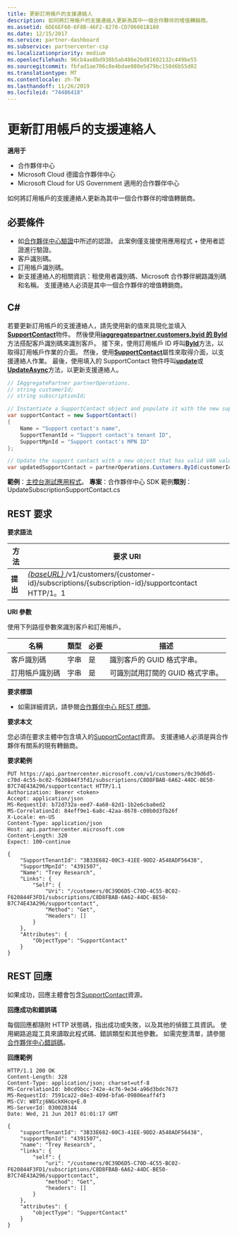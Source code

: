 ```yaml
---
title: 更新訂用帳戶的支援連絡人
description: 如何將訂用帳戶的支援連絡人更新為其中一個合作夥伴的增值轉銷商。
ms.assetid: 6DE6EF60-6F8B-46F2-8278-CD706081B180
ms.date: 12/15/2017
ms.service: partner-dashboard
ms.subservice: partnercenter-csp
ms.localizationpriority: medium
ms.openlocfilehash: 96cb4ae8bd938b5ab486e2bd81602132c449be55
ms.sourcegitcommit: fbfad1ae706c8e4bdae080e5d79bc158d6b55d02
ms.translationtype: MT
ms.contentlocale: zh-TW
ms.lasthandoff: 11/26/2019
ms.locfileid: "74486418"
---
```

# <a name="update-a-subscriptions-support-contact"></a>更新訂用帳戶的支援連絡人


**適用于**

- 合作夥伴中心
- Microsoft Cloud 德國合作夥伴中心
- Microsoft Cloud for US Government 適用的合作夥伴中心

如何將訂用帳戶的支援連絡人更新為其中一個合作夥伴的增值轉銷商。

## <a name="span-idprerequisitesspan-idprerequisitesspan-idprerequisitesprerequisites"></a><span id="Prerequisites"/><span id="prerequisites"/><span id="PREREQUISITES"/>必要條件


- 如[合作夥伴中心驗證](partner-center-authentication.md)中所述的認證。 此案例僅支援使用應用程式 + 使用者認證進行驗證。
- 客戶識別碼。
- 訂用帳戶識別碼。
- 新支援連絡人的相關資訊：租使用者識別碼、Microsoft 合作夥伴網路識別碼和名稱。 支援連絡人必須是其中一個合作夥伴的增值轉銷商。

## <a name="span-idc_span-idc_c"></a><span id="C_"/><span id="c_"/>C#


若要更新訂用帳戶的支援連絡人，請先使用新的值來具現化並填入[**SupportContact**](https://docs.microsoft.com/dotnet/api/microsoft.store.partnercenter.models.subscriptions.supportcontact)物件。 然後使用[**iaggregatepartner.customers.byid 的 ById**](https://docs.microsoft.com/dotnet/api/microsoft.store.partnercenter.customers.icustomercollection.byid)方法搭配客戶識別碼來識別客戶。 接下來，使用訂用帳戶 ID 呼叫[**ById**](https://docs.microsoft.com/dotnet/api/microsoft.store.partnercenter.customerusers.icustomerusercollection.byid)方法，以取得訂用帳戶作業的介面。 然後，使用[**SupportContact**](https://docs.microsoft.com/dotnet/api/microsoft.store.partnercenter.subscriptions.isubscription.supportcontact)屬性來取得介面，以支援連絡人作業。 最後，使用填入的 SupportContact 物件呼叫[**update**](https://docs.microsoft.com/dotnet/api/microsoft.store.partnercenter.subscriptions.isubscriptionsupportcontact.update)或[**UpdateAsync**](https://docs.microsoft.com/dotnet/api/microsoft.store.partnercenter.subscriptions.isubscriptionsupportcontact.updateasync)方法，以更新支援連絡人。

``` csharp
// IAggregatePartner partnerOperations.
// string customerId;
// string subscriptionId; 

// Instantiate a SupportContact object and populate it with the new support contact information.
var supportContact = new SupportContact()
{
    Name = "Support contact's name",
    SupportTenantId = "Support contact's tenant ID",
    SupportMpnId = "Support contact's MPN ID"
};

// Update the support contact with a new object that has valid VAR values.
var updatedSupportContact = partnerOperations.Customers.ById(customerId).Subscriptions.ById(subscriptionID).SupportContact.Update(supportContact);
```

**範例**：[主控台測試應用程式](console-test-app.md)。 **專案**：合作夥伴中心 SDK 範例**類別**： UpdateSubscriptionSupportContact.cs

## <a name="span-id_requestspan-id_requestspan-id_request-rest-request"></a><span id="_Request"/><span id="_request"/><span id="_REQUEST"/> REST 要求


**要求語法**

| 方法  | 要求 URI                                                                                                                    |
|---------|--------------------------------------------------------------------------------------------------------------------------------|
| **提出** | [ *{baseURL}* ](partner-center-rest-urls.md)/v1/customers/{customer-id}/subscriptions/{subscription-id}/supportcontact HTTP/1。1 |

 

**URI 參數**

使用下列路徑參數來識別客戶和訂用帳戶。

| 名稱            | 類型   | 必要 | 描述                                                     |
|-----------------|--------|----------|-----------------------------------------------------------------|
| 客戶識別碼     | 字串 | 是      | 識別客戶的 GUID 格式字串。           |
| 訂用帳戶識別碼 | 字串 | 是      | 可識別試用訂閱的 GUID 格式字串。 |

 

**要求標頭**

- 如需詳細資訊，請參閱[合作夥伴中心 REST 標頭](headers.md)。

**要求本文**

您必須在要求主體中包含填入的[SupportContact](subscription-resources.md#supportcontact)資源。 支援連絡人必須是與合作夥伴有關系的現有轉銷商。

**要求範例**

```http
PUT https://api.partnercenter.microsoft.com/v1/customers/0c39d6d5-c70d-4c55-bc02-f620844f3fd1/subscriptions/C8D8FBAB-6A62-44DC-BE50-B7C74E43A296/supportcontact HTTP/1.1
Authorization: Bearer <token>
Accept: application/json
MS-RequestId: b72d732a-eed7-4a60-82d1-1b2e6cba0ed2
MS-CorrelationId: 84eff9e1-6a8c-42aa-8678-c00b0d3fb26f
X-Locale: en-US
Content-Type: application/json
Host: api.partnercenter.microsoft.com
Content-Length: 320
Expect: 100-continue

{
    "SupportTenantId": "3B33E682-00C3-41EE-9DD2-A548ADF56438",
    "SupportMpnId": "4391507",
    "Name": "Trey Research",
    "Links": {
        "Self": {
            "Uri": "/customers/0C39D6D5-C70D-4C55-BC02-F620844F3FD1/subscriptions/C8D8FBAB-6A62-44DC-BE50-B7C74E43A296/supportcontact",
            "Method": "Get",
            "Headers": []
        }
    },
    "Attributes": {
        "ObjectType": "SupportContact"
    }
}
```

## <a name="span-id_responsespan-id_responsespan-id_response-rest-response"></a><span id="_Response"/><span id="_response"/><span id="_RESPONSE"/> REST 回應


如果成功，回應主體會包含[SupportContact](subscription-resources.md#supportcontact)資源。

**回應成功和錯誤碼**

每個回應都隨附 HTTP 狀態碼，指出成功或失敗，以及其他的偵錯工具資訊。 使用網路追蹤工具來讀取此程式碼、錯誤類型和其他參數。 如需完整清單，請參閱[合作夥伴中心錯誤碼](error-codes.md)。

**回應範例**

```http
HTTP/1.1 200 OK
Content-Length: 328
Content-Type: application/json; charset=utf-8
MS-CorrelationId: b0cd9bcc-742e-4c76-9e34-a96d3bdc7673
MS-RequestId: 7591ca22-d4e3-409d-bfa6-09806eaff4f3
MS-CV: W8Tzj6NGckKHcq+E.0
MS-ServerId: 030020344
Date: Wed, 21 Jun 2017 01:01:17 GMT

{
    "supportTenantId": "3B33E682-00C3-41EE-9DD2-A548ADF56438",
    "supportMpnId": "4391507",
    "name": "Trey Research",
    "links": {
        "self": {
            "uri": "/customers/0C39D6D5-C70D-4C55-BC02-F620844F3FD1/subscriptions/C8D8FBAB-6A62-44DC-BE50-B7C74E43A296/supportcontact",
            "method": "Get",
            "headers": []
        }
    },
    "attributes": {
        "objectType": "SupportContact"
    }
}
```

 

 





